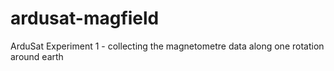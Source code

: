 ardusat-magfield
================

ArduSat Experiment 1 - collecting the magnetometre data along one rotation around earth
